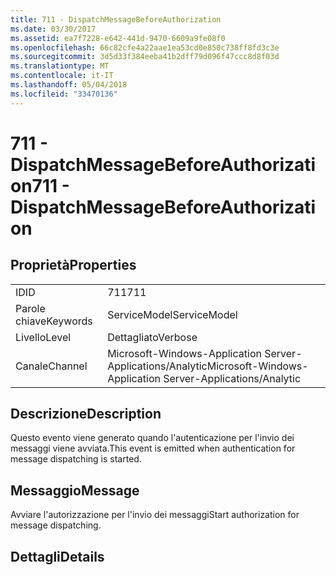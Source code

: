 ```yaml
---
title: 711 - DispatchMessageBeforeAuthorization
ms.date: 03/30/2017
ms.assetid: ea7f7228-e642-441d-9470-6609a9fe08f0
ms.openlocfilehash: 66c82cfe4a22aae1ea53cd0e850c738ff8fd3c3e
ms.sourcegitcommit: 3d5d33f384eeba41b2dff79d096f47ccc8d8f03d
ms.translationtype: MT
ms.contentlocale: it-IT
ms.lasthandoff: 05/04/2018
ms.locfileid: "33470136"
---
```

# <a name="711---dispatchmessagebeforeauthorization"></a><span data-ttu-id="50ca5-102">711 - DispatchMessageBeforeAuthorization</span><span class="sxs-lookup"><span data-stu-id="50ca5-102">711 - DispatchMessageBeforeAuthorization</span></span>
## <a name="properties"></a><span data-ttu-id="50ca5-103">Proprietà</span><span class="sxs-lookup"><span data-stu-id="50ca5-103">Properties</span></span>  
  
|||  
|-|-|  
|<span data-ttu-id="50ca5-104">ID</span><span class="sxs-lookup"><span data-stu-id="50ca5-104">ID</span></span>|<span data-ttu-id="50ca5-105">711</span><span class="sxs-lookup"><span data-stu-id="50ca5-105">711</span></span>|  
|<span data-ttu-id="50ca5-106">Parole chiave</span><span class="sxs-lookup"><span data-stu-id="50ca5-106">Keywords</span></span>|<span data-ttu-id="50ca5-107">ServiceModel</span><span class="sxs-lookup"><span data-stu-id="50ca5-107">ServiceModel</span></span>|  
|<span data-ttu-id="50ca5-108">Livello</span><span class="sxs-lookup"><span data-stu-id="50ca5-108">Level</span></span>|<span data-ttu-id="50ca5-109">Dettagliato</span><span class="sxs-lookup"><span data-stu-id="50ca5-109">Verbose</span></span>|  
|<span data-ttu-id="50ca5-110">Canale</span><span class="sxs-lookup"><span data-stu-id="50ca5-110">Channel</span></span>|<span data-ttu-id="50ca5-111">Microsoft-Windows-Application Server-Applications/Analytic</span><span class="sxs-lookup"><span data-stu-id="50ca5-111">Microsoft-Windows-Application Server-Applications/Analytic</span></span>|  
  
## <a name="description"></a><span data-ttu-id="50ca5-112">Descrizione</span><span class="sxs-lookup"><span data-stu-id="50ca5-112">Description</span></span>  
 <span data-ttu-id="50ca5-113">Questo evento viene generato quando l'autenticazione per l'invio dei messaggi viene avviata.</span><span class="sxs-lookup"><span data-stu-id="50ca5-113">This event is emitted when authentication for message dispatching is started.</span></span>  
  
## <a name="message"></a><span data-ttu-id="50ca5-114">Messaggio</span><span class="sxs-lookup"><span data-stu-id="50ca5-114">Message</span></span>  
 <span data-ttu-id="50ca5-115">Avviare l'autorizzazione per l'invio dei messaggi</span><span class="sxs-lookup"><span data-stu-id="50ca5-115">Start authorization for message dispatching.</span></span>  
  
## <a name="details"></a><span data-ttu-id="50ca5-116">Dettagli</span><span class="sxs-lookup"><span data-stu-id="50ca5-116">Details</span></span>
